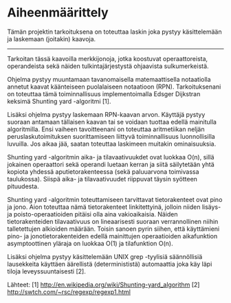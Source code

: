 Aiheenmäärittely
================

Tämän projektin tarkoituksena on toteuttaa laskin joka pystyy käsittelemään ja
laskemaan (joitakin) kaavoja.
* * *

Tarkoitan tässä kaavoilla merkkijonoja, jotka koostuvat operaattoreista,
operandeista sekä näiden tulkintajärjestystä ohjaavista sulkumerkeistä.

Ohjelma pystyy muuntamaan tavanomaisella matemaattisella notaatiolla annetut
kaavat käänteiseen puolalaiseen notaatioon (RPN). Tarkoituksenani on toteuttaa
tämä toiminnallisuus implementoimalla Edsger Dijkstran keksimä Shunting yard
-algoritmi [1].

Lisäksi ohjelma pystyy laskemaan RPN-kaavan arvon. Käyttäjä pystyy suoraan
antamaan tällaisen kaavan tai se voidaan tuottaa edellä mainitulla algoritmilla.
Ensi vaiheen tavoitteenani on toteuttaa aritmetiikan neljän peruslaskutoimituksen
suorittamiseen liittyvä toiminnallisuus luonnollisilla luvuilla. Jos aikaa jää,
saatan toteuttaa laskimeen muitakin ominaisuuksia.

Shunting yard -algoritmin aika- ja tilavaativuukdet ovat luokkaa O(n), sillä
jokainen operaattori sekä operandi luetaan kerran ja siitä säilytetään yhtä
kopiota yhdessä aputietorakenteessa (sekä paluuarvona toimivassa taulukossa).
Siispä aika- ja tilavaativuudet riippuvat täysin syötteen pituudesta.

Shunting yard -algoritmin toteuttamiseen tarvittavat tietorakenteet ovat pino ja
jono. Aion toteuttaa nämä tietorakenteet linkitettyinä, jolloin niiden lisäys- ja
poisto-operaatioiden pitäisi olla aina vakioaikaisia. Näiden tietorakenteiden
tilavaativuus on lineaarisesti suoraan verrannollinen niihin talletettujen
alkioiden määrään. Toisin sanoen pyrin siihen, että käyttämieni pino- ja
jonotietorakenteiden edellä mainittujen operaatioiden aikafunktion asymptoottinen
yläraja on luokkaa O(1) ja tilafunktion O(n).

Lisäksi ohjelma pystyy käsittelemään UNIX grep -tyylisiä säännöllisiä lausekkeita
käyttäen äärellistä (determinististä) automaattia joka käy läpi tiloja
leveyssuuntaisesti [2].

Lähteet:
[1] http://en.wikipedia.org/wiki/Shunting-yard_algorithm
[2] http://swtch.com/~rsc/regexp/regexp1.html
